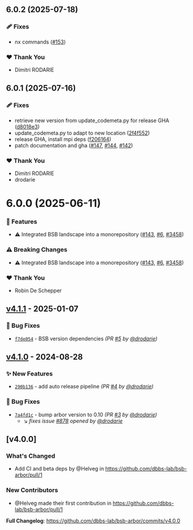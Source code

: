 ## 6.0.2 (2025-07-18)

### 🩹 Fixes

- nx commands ([#153](https://github.com/dbbs-lab/bsb/pull/153))

### ❤️ Thank You

- Dimitri RODARIE

## 6.0.1 (2025-07-16)

### 🩹 Fixes

- retrieve new version from update_codemeta.py for release GHA ([d8018e3](https://github.com/dbbs-lab/bsb/commit/d8018e3))
- update_codemeta.py to adapt to new location ([2f4f552](https://github.com/dbbs-lab/bsb/commit/2f4f552))
- release GHA, install mpi deps ([f206164](https://github.com/dbbs-lab/bsb/commit/f206164))
- patch documentation and gha ([#147](https://github.com/dbbs-lab/bsb/pull/147), [#144](https://github.com/dbbs-lab/bsb/issues/144), [#142](https://github.com/dbbs-lab/bsb/issues/142))

### ❤️ Thank You

- Dimitri RODARIE
- drodarie

# 6.0.0 (2025-06-11)

### 🚀 Features

- ⚠️  Integrated BSB landscape into a monorepository ([#143](https://github.com/dbbs-lab/bsb/pull/143), [#6](https://github.com/dbbs-lab/bsb/issues/6), [#3458](https://github.com/dbbs-lab/bsb/issues/3458))

### ⚠️  Breaking Changes

- ⚠️  Integrated BSB landscape into a monorepository ([#143](https://github.com/dbbs-lab/bsb/pull/143), [#6](https://github.com/dbbs-lab/bsb/issues/6), [#3458](https://github.com/dbbs-lab/bsb/issues/3458))

### ❤️ Thank You

- Robin De Schepper

## [v4.1.1] - 2025-01-07
### :bug: Bug Fixes
- [`f7de054`](https://github.com/dbbs-lab/bsb-arbor/commit/f7de054c985ea1f41f81117e9951f35c558c700a) - BSB version dependencies *(PR [#5](https://github.com/dbbs-lab/bsb-arbor/pull/5) by [@drodarie](https://github.com/drodarie))*


## [v4.1.0] - 2024-08-28
### :sparkles: New Features
- [`290b136`](https://github.com/dbbs-lab/bsb-arbor/commit/290b136d47443b1357891463b5331f7f6dd38dfb) - add auto release pipeline *(PR [#4](https://github.com/dbbs-lab/bsb-arbor/pull/4) by [@drodarie](https://github.com/drodarie))*

### :bug: Bug Fixes
- [`7a4fd1c`](https://github.com/dbbs-lab/bsb-arbor/commit/7a4fd1ccf40de2484d9aa351578c36de4f378370) - bump arbor version to 0.10 *(PR [#3](https://github.com/dbbs-lab/bsb-arbor/pull/3) by [@drodarie](https://github.com/drodarie))*
  - :arrow_lower_right: *fixes issue [#878](https://github.com/dbbs-lab/bsb-core/issues/878) opened by [@drodarie](https://github.com/drodarie)*


## [v4.0.0]
### What's Changed
* Add CI and beta deps by @Helveg in https://github.com/dbbs-lab/bsb-arbor/pull/1

### New Contributors
* @Helveg made their first contribution in https://github.com/dbbs-lab/bsb-arbor/pull/1

**Full Changelog**: https://github.com/dbbs-lab/bsb-arbor/commits/v4.0.0

[v4.1.0]: https://github.com/dbbs-lab/bsb-arbor/compare/v4.0.0...v4.1.0
[v4.1.1]: https://github.com/dbbs-lab/bsb-arbor/compare/v4.1.0...v4.1.1
